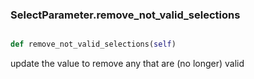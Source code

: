 ### SelectParameter.remove_not_valid_selections

```py

def remove_not_valid_selections(self)

```



update the value to remove any that are (no longer) valid

